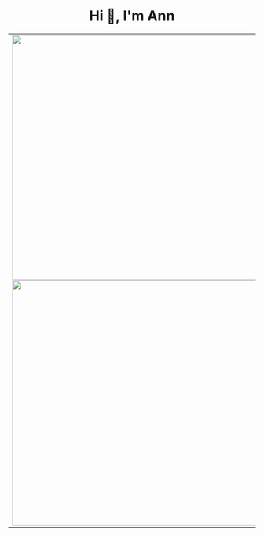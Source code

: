 <h1 align="center">Hi 👋, I'm Ann</h1>


<table style="width:100%;">
  <tr>
    <td>
      <img align="center" width="500" src="https://github-readme-stats.vercel.app/api?username=hoangann2000&show_icons=true&theme=react&border_color=61dafb&hide_border=true" />
      <img width="500" align="center" src="https://github-readme-stats.vercel.app/api/top-langs/?username=hoangann2000&hide=c%23,powershell,Mathematica,Ruby,Objective-         C,Objective-C%2b%2b,Cuda&title_color=61dafb&text_color=ffffff&icon_color=61dafb&bg_color=20232a&langs_count=8&layout=compact&border_color=61dafb&hide_border=true"        />
    </td>
    <td>
      <p align="center"> 
        <img  align="center"src="https://cdn.dribbble.com/users/1059583/screenshots/4171367/coding-freak.gif" alt="dev" width="100%"/>
      </p>
    </td>
  </tr>
</table>




